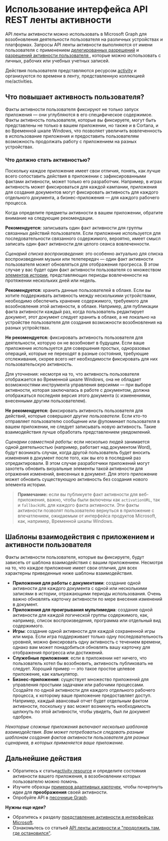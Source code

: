 # <a name="use-the-activity-feed-rest-api"></a>Использование интерфейса API REST ленты активности

API ленты активности можно использовать в Microsoft Graph для возобновления деятельности пользователя на различных устройствах и платформах. Запросы API ленты активности выполняются от имени пользователя с применением [делегированных разрешений](../../../concepts/permissions_reference.md#delegated-permissions-application-permissions-and-effective-permissions) и [разрешений активности пользователя ](../../../concepts/permissions_reference.md), которые можно использовать с личных, рабочих или учебных учетных записей. 

Действия пользователя представляются ресурсом [activity](https://developer.microsoft.com/en-us/graph/docs/api-reference/v1.0/resources/projectrome_activity) и организуются по времени в ленту, представленную коллекцией me/activities. 
<!-- Add missing content.
Each activity represents a unique... 
-->
## <a name="what-makes-a-great-user-activity"></a>Что повышает активность пользователя?

Факты активности пользователя фиксируют не только запуск приложения — они углубляются в его специфическое содержимое. Факты активность пользователя, которые вы фиксируете, могут быть представлены не только в вашем приложении, но также и в Cortana, и во Временной шкале Windows, что позволяет увеличить вовлеченность в использование приложения и предоставить пользователям возможность продолжать работу с приложением на разных устройствах.  

### <a name="what-should-become-an-activity"></a>Что должно стать активностью? 

Поскольку каждое приложение имеет свои отличия, понять, как лучше всего сопоставить действия в приложении с зафиксированными фактами активности, может только его разработчик. Например, в играх активность может фиксироваться для каждой кампании, приложения для создания документов могут фиксировать активность для каждого отдельного документа, а бизнес-приложения — для каждого рабочего процесса. 

Когда определите предметы активности в вашем приложении, обратите внимание на следующие рекомендации.

**Рекомендуется:** записывать один факт активности для группы связанных действий пользователя. Если приложение используется для последовательности связанного содержимого, вероятно, имеет смысл записать один факт активности для целого сеанса вовлеченности.  

*Сценарий списка воспроизведения:* это особенно актуально для списка воспроизведения музыки или телепередач — один факт активности пользователя может обновляться для отображения прогресса. В этом случае у вас будет один факт активности пользователя со множеством [элементов истории](https://developer.microsoft.com/en-us/graph/docs/api-reference/v1.0/resources/projectrome_historyitem), представляющих периоды вовлеченности на протяжении нескольких дней или недель.  

**Рекомендуется:** хранить данные пользователей в облаке. Если вы хотите поддерживать активность между несколькими устройствами, необходимо обеспечить хранение содержимого, требуемого для возобновления этой активности, в облаке. Например, для публикации факта активности каждый раз, когда пользователь редактирует документ, этот документ следует хранить в облаке, а не локально на устройстве пользователя для создания возможности возобновления на разных устройствах.  

**Не рекомендуется:** фиксировать активность пользователя для деятельности, которую он не возобновит в будущем. Если ваше приложение используется для совершения простых, одноразовых операций, которые не переходят в разные состояния, требующие отслеживания, скорее всего нет необходимости фиксировать для них пользовательскую активность. 

Для уточнения: несмотря на то, что активность пользователя отображается во Временной шкале Windows, она не обладает возможностями инструмента управления версиями — при выборе активности, которая заключалась в работе с документом, должна отображаться последняя версия этого документа (с изменениями, внесенными другим пользователем).

**Не рекомендуется:** фиксировать активность пользователя для действий, которые совершают *другие пользователи*. Если кто-то отправляет пользователю сообщение или @упоминает пользователя в вашем приложении, не следует записывать новую активность. Такие взаимодействия лучше обработать представлением уведомлений.  

*Сценарии совместной работы:* если несколько людей занимается одной деятельностью (например, работает над документом Word), будут возникать случаи, когда другой пользователь будет вносить изменения в документ после того, как вы его в последний раз отредактировали. В этом случае разработчики приложений могут захотеть обновить визуальные элементы такой активности для отражения изменений, внесенных в документ. Для этого приложение может обновить существующую активность без создания нового элемента истории. 

>**Примечание:** если вы публикуете факт активности для веб-приложения, важно, чтобы были включены как `activationURL`, так и `fallbackURL` для каждого факта активности. Эти факты активности позволят пользователю вернуться в приложение с впечатлением, ожидаемым от интерфейса продуктов Microsoft, как, например, Временной шкалы Windows. 

## <a name="app-interaction-patterns-and-user-activities"></a>Шаблоны взаимодействия с приложением и активности пользователя 
Факты активности пользователя, которые вы фиксируете, будут зависеть от шаблона взаимодействия с вашим приложением. Несмотря на то, что каждое приложение имеет свои отличия, для всех характерны приведенные ниже шаблоны взаимодействия. 

* **Приложения для работы с документами**: создание одной активности для каждого документа с одной или несколькими записями в истории, отражающими периоды использования. Очень важно обновлять карточку активности по мере внесения изменений в документ. 
* **Приложения для проигрывания мультимедиа**: создание одной активности для каждой логической группы содержимого, как, например, список воспроизведения, программа или отдельный вид содержимого. 
* **Игры**: создание одной активности для каждой сохраненной игры или мира. Если игра поддерживает только одну последовательность уровней, можно фиксировать одну активность с течением времени, однако вам может понадобиться обновлять вашу карточку для отображения прогресса или достижений. 
* **Служебные приложения**: если в приложении нет ничего, что пользователь хотел бы возобновить, активность публиковать не следует. Хороший пример — это такое простое целевое приложение, как калькулятор. 
* **Бизнес-приложения**: существует множество приложений для управления простыми задачами или рабочими процессами. Создайте по одной активности для каждого отдельного рабочего процесса, к которому ваше приложение предоставляет доступ. Например, каждый авансовый отчет будет отдельным фактом активности, поскольку у вас может возникнуть необходимость щелкнуть по этой активности, чтобы увидеть, был ли документ одобрен.

*Некоторые сложные приложения включают несколько шаблонов взаимодействия. Вам может потребоваться следовать разным шаблонам создания фактов активности пользователя для разных сценариев, в которых применяется ваше приложение.*

<!-- Add content or remove H2.
## Common use cases 
-->

## <a name="next-steps"></a>Дальнейшие действия

- Обратитесь к статье[activity resource](https://developer.microsoft.com/en-us/graph/docs/api-reference/v1.0/resources/projectrome_activity) и определите состояния активности вашего приложения, в возобновлении которых пользователю можно помочь.
- Изучите образцы [примеров адаптивных карточек](http://adaptivecards.io/samples/), чтобы почерпнуть идеи для **преображения** своей активности.  
- Опробуйте API в [песочнице Graph](https://developer.microsoft.com/en-us/graph/graph-explorer).

**Нужны еще идеи?** 
- Обратитесь к разделу [представление активности в интерфейсах Microsoft](https://channel9.msdn.com/events/Build/2017/B8108).
- Ознакомьтесь со статьей [API ленты активности и "продолжить там, где остановился"](https://channel9.msdn.com/Events/Windows/Windows-Developer-Day-Fall-Creators-Update/WinDev011).
